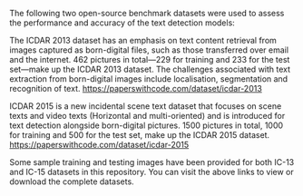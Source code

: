 The following two open-source benchmark datasets were used to assess the performance and accuracy of the text detection models:

The ICDAR 2013 dataset has an emphasis on text content retrieval from images captured as born-digital files, such as those transferred over email and the internet. 462 pictures in total—229 for training and 233 for the test set—make up the ICDAR 2013 dataset. The challenges associated with text extraction from born-digital images include localisation, segmentation and recognition of text.
https://paperswithcode.com/dataset/icdar-2013

ICDAR 2015 is a new incidental scene text dataset that focuses on scene texts and video texts (Horizontal and multi-oriented) and is introduced for text detection alongside born-digital pictures. 1500 pictures in total, 1000 for training and 500 for the test set, make up the ICDAR 2015 dataset.
https://paperswithcode.com/dataset/icdar-2015

Some sample training and testing images have been provided for both IC-13 and IC-15 datasets in this repository. You can visit the above links to view or download the complete datasets.
